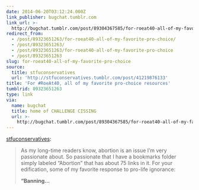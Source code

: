 ```yaml
---
date: 2014-06-20T03:12:24.000Z
link_publisher: bugchat.tumblr.com
link_url: >-
  http://bugchat.tumblr.com/post/89304367585/for-roeat40-all-of-my-favorite-pro-choice-resources
redirect_from:
  - /post/89323651263/for-roeat40-all-of-my-favorite-pro-choice/
  - /post/89323651263/
  - /post/89323651263/for-roeat40-all-of-my-favorite-pro-choice
  - /post/89323651263
slug: for-roeat40-all-of-my-favorite-pro-choice
source:
  title: stfuconservatives
  url: 'http://stfuconservatives.tumblr.com/post/41219876133'
title: 'For #RoeAt40, all of my favorite pro-choice resources'
tumblrid: 89323651263
type: link
via:
  name: bugchat
  title: home of CHALLENGE CISSING
  url: >-
    http://bugchat.tumblr.com/post/89304367585/for-roeat40-all-of-my-favorite-pro-choice
---
```

<p><a class="tumblr_blog" href="http://stfuconservatives.tumblr.com/post/41219876133">stfuconservatives</a>:</p>
<blockquote>
<p>As my long-time readers know, abortion is an issue I’m very passionate about. So passionate that I have a bookmarks folder simply labeled “Abortion” that has about 75 links in it. For your edification, some of my favorite response to pro-life ignorance:</p>
<p><strong>“Banning&hellip;</strong></p>
</blockquote>

